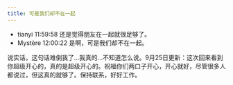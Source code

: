 ```yaml
---
title: 可是我们却不在一起
---
```


- tianyi 11:59:58 还是觉得朋友在一起就很足够了。
- Mystère 12:00:22 是啊，可是我们却不在一起。

说实话，这句话难倒我了...我真的...不知道怎么说。9月25日更新：这次回来看到你超级开心的，真的是超级开心的。祝福你们两口子开心，开心就好，尽管很多人都说过，但这真的就够了。保持联系，好好工作。